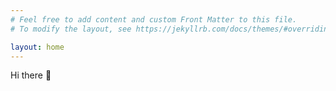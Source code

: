 ```yaml
---
# Feel free to add content and custom Front Matter to this file.
# To modify the layout, see https://jekyllrb.com/docs/themes/#overriding-theme-defaults

layout: home
---
```


Hi there 👋
